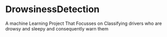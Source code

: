 # DrowsinessDetection
A machine Learning Project That Focusses on Classifying drivers who are drowsy and sleepy and consequently warn them
